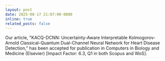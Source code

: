 ```yaml
---
layout: post
date: 2025-08-17 21:07:00-0000
inline: true
related_posts: false
---
```


​Our article, "KACQ-DCNN: Uncertainty-Aware Interpretable Kolmogorov-Arnold Classical-Quantum Dual-Channel Neural Network for Heart Disease Detection," has been accepted for publication in Computers in Biology and Medicine (Elsevier) [Impact Factor: 6.3, Q1 in both Scopus and WoS].